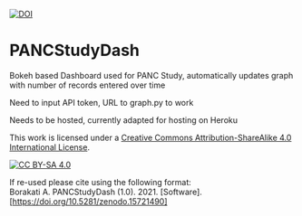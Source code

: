 [![DOI](https://zenodo.org/badge/DOI/10.5281/zenodo.15721490.svg)](https://doi.org/10.5281/zenodo.15721490)

# PANCStudyDash
Bokeh based Dashboard used for PANC Study, automatically updates graph with number of records entered over time 

Need to input API token, URL to graph.py to work

Needs to be hosted, currently adapted for hosting on Heroku


This work is licensed under a
[Creative Commons Attribution-ShareAlike 4.0 International License][cc-by-sa].

[![CC BY-SA 4.0][cc-by-sa-image]][cc-by-sa]

If re-used please cite using the following format: \
Borakati A. PANCStudyDash (1.0). 2021. [Software]. [https://doi.org/10.5281/zenodo.15721490]


[cc-by-sa]: http://creativecommons.org/licenses/by-sa/4.0/
[cc-by-sa-image]: https://licensebuttons.net/l/by-sa/4.0/88x31.png
